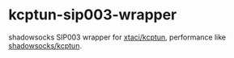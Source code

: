 # kcptun-sip003-wrapper
shadowsocks SIP003 wrapper for [xtaci/kcptun](https://github.com/xtaci/kcptun/releases/latest), performance like [shadowsocks/kcptun](https://github.com/shadowsocks/kcptun/releases/tag/v20170718).
